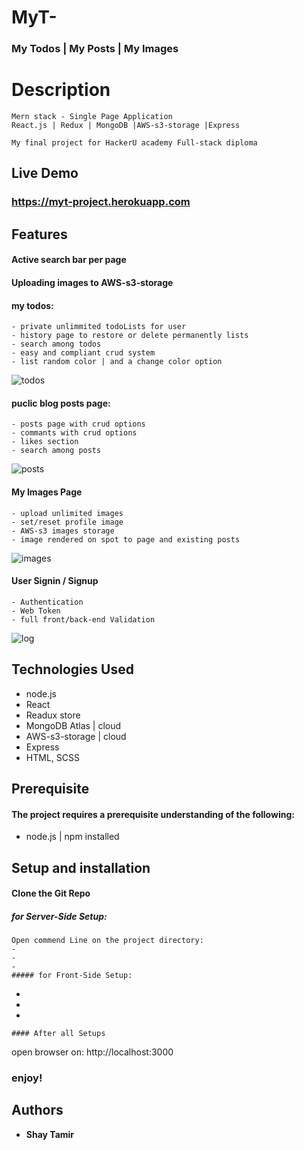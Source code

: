 # MyT-

### My Todos | My Posts | My Images

# Description

```
Mern stack - Single Page Application
React.js | Redux | MongoDB |AWS-s3-storage |Express

My final project for HackerU academy Full-stack diploma
```

## Live Demo

### https://myt-project.herokuapp.com

## Features

#### Active search bar per page

#### Uploading images to AWS-s3-storage

#### my todos:

```
- private unlimmited todoLists for user
- history page to restore or delete permanently lists
- search among todos
- easy and compliant crud system
- list random color | and a change color option
```

![todos](https://user-images.githubusercontent.com/24354228/109877412-a8d0a600-7c7b-11eb-8833-99d95e7a2e2f.jpeg)

#### puclic blog posts page:

```
- posts page with crud options
- commants with crud options
- likes section
- search among posts
```

![posts](https://user-images.githubusercontent.com/24354228/109882038-e6d0c880-7c81-11eb-85e3-d0ec6c8816ab.jpeg)

#### My Images Page

```
- upload unlimited images
- set/reset profile image
- AWS-s3 images storage
- image rendered on spot to page and existing posts
```

![images](https://user-images.githubusercontent.com/24354228/109884077-0fa68d00-7c85-11eb-9b02-359c173aaf2f.jpeg)

#### User Signin / Signup

```
- Authentication
- Web Token
- full front/back-end Validation
```

![log](https://user-images.githubusercontent.com/24354228/109883975-e4bc3900-7c84-11eb-800d-50f9878d835c.jpeg)

## Technologies Used

- node.js
- React
- Readux store
- MongoDB Atlas | cloud
- AWS-s3-storage | cloud
- Express
- HTML, SCSS

## Prerequisite

#### The project requires a prerequisite understanding of the following:

- node.js | npm installed

## Setup and installation

#### Clone the Git Repo

##### for Server-Side Setup:

```
Open commend Line on the project directory:
-
-
-
##### for Front-Side Setup:
```

-
-
-

```
#### After all Setups
```

open browser on:
http://localhost:3000

### enjoy!

## Authors

- **Shay Tamir**
